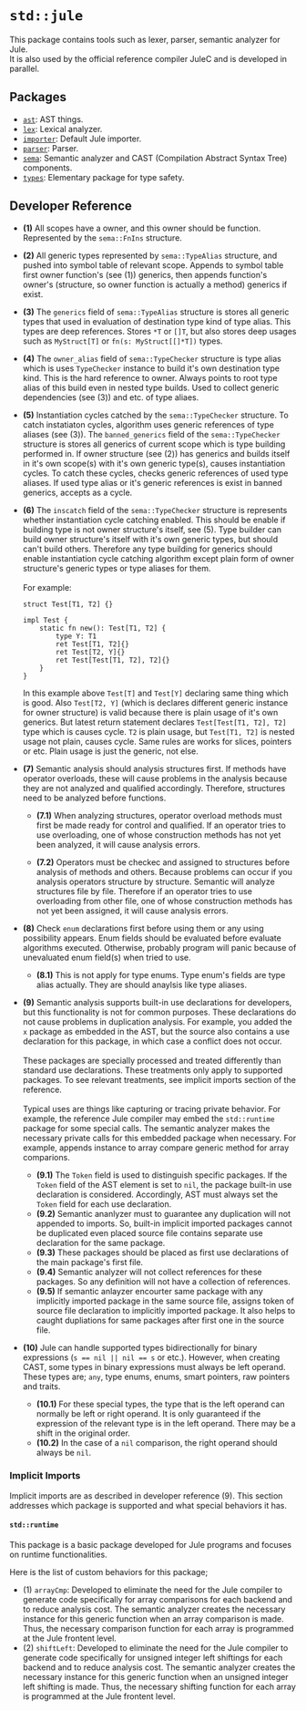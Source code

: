 # `std::jule`

This package contains tools such as lexer, parser, semantic analyzer for Jule.\
It is also used by the official reference compiler JuleC and is developed in parallel.

## Packages

- [`ast`](./ast): AST things.
- [`lex`](./lex): Lexical analyzer.
- [`importer`](./importer): Default Jule importer.
- [`parser`](./parser): Parser.
- [`sema`](./sema): Semantic analyzer and CAST (Compilation Abstract Syntax Tree) components.
- [`types`](./types): Elementary package for type safety.

## Developer Reference

- **(1)** All scopes have a owner, and this owner should be function. Represented by the `sema::FnIns` structure.

- **(2)** All generic types represented by `sema::TypeAlias` structure, and pushed into symbol table of relevant scope. Appends to symbol table first owner function's (see (1)) generics, then appends function's owner's (structure, so owner function is actually a method) generics if exist.

- **(3)** The `generics` field of `sema::TypeAlias` structure is stores all generic types that used in evaluation of destination type kind of type alias. This types are deep references. Stores `*T` or `[]T`, but also stores deep usages such as `MyStruct[T]` or `fn(s: MyStruct[[]*T])` types.

- **(4)** The `owner_alias` field of `sema::TypeChecker` structure is type alias which is uses `TypeChecker` instance to build it's own destination type kind. This is the hard reference to owner. Always points to root type alias of this build even in nested type builds. Used to collect generic dependencies (see (3)) and etc. of type aliaes.

- **(5)** Instantiation cycles catched by the `sema::TypeChecker` structure. To catch instatiaton cycles, algorithm uses generic references of type aliases (see (3)). The `banned_generics` field of the `sema::TypeChecker` structure is stores all generics of current scope which is type building performed in. If owner structure (see (2)) has generics and builds itself in it's own scope(s) with it's own generic type(s), causes instantiation cycles. To catch these cycles, checks generic references of used type aliases. If used type alias or it's generic references is exist in banned generics, accepts as a cycle.

- **(6)** The `inscatch` field of the `sema::TypeChecker` structure is represents whether instantiation cycle catching enabled. This should be enable if building type is not owner structure's itself, see (5). Type builder can build owner structure's itself with it's own generic types, but should can't build others. Therefore any type building for generics should enable instantiation cycle catching algorithm except plain form of owner structure's generic types or type aliases for them. \
\
For example:
  ```
  struct Test[T1, T2] {}
  
  impl Test {
      static fn new(): Test[T1, T2] {
          type Y: T1
          ret Test[T1, T2]{}
          ret Test[T2, Y]{}
          ret Test[Test[T1, T2], T2]{}
      }
  }
  ```
  In this example above `Test[T]` and `Test[Y]` declaring same thing which is good. Also `Test[T2, Y]` (which is declares different generic instance for owner structure) is valid because there is plain usage of it's own generics. But latest return statement declares `Test[Test[T1, T2], T2]` type which is causes cycle. `T2` is plain usage, but `Test[T1, T2]` is nested usage not plain, causes cycle. Same rules are works for slices, pointers or etc. Plain usage is just the generic, not else.

- **(7)** Semantic analysis should analysis structures first. If methods have operator overloads, these will cause problems in the analysis because they are not analyzed and qualified accordingly. Therefore, structures need to be analyzed before functions.

    - **(7.1)** When analyzing structures, operator overload methods must first be made ready for control and qualified. If an operator tries to use overloading, one of whose construction methods has not yet been analyzed, it will cause analysis errors.

    - **(7.2)** Operators must be checkec and assigned to structures before analysis of methods and others. Because problems can occur if you analysis operators structure by structure. Semantic will analyze structures file by file. Therefore if an operator tries to use overloading from other file, one of whose construction methods has not yet been assigned, it will cause analysis errors.

- **(8)** Check `enum` declarations first before using them or any using possibility appears. Enum fields should be evaluated before evaluate algorithms executed. Otherwise, probably program will panic because of unevaluated enum field(s) when tried to use.

    - **(8.1)** This is not apply for type enums. Type enum's fields are type alias actually. They are should anaylsis like type aliases.

- **(9)** Semantic analysis supports built-in use declarations for developers, but this functionality is not for common purposes. These declarations do not cause problems in duplication analysis. For example, you added the `x` package as embedded in the AST, but the source also contains a use declaration for this package, in which case a conflict does not occur.\
\
These packages are specially processed and treated differently than standard use declarations. These treatments only apply to supported packages. To see relevant treatments, see implicit imports section of the reference.\
\
Typical uses are things like capturing or tracing private behavior. For example, the reference Jule compiler may embed the `std::runtime` package for some special calls. The semantic analyzer makes the necessary private calls for this embedded package when necessary. For example, appends instance to array compare generic method for array comparions.
    - **(9.1)** The `Token` field is used to distinguish specific packages. If the `Token` field of the AST element is set to `nil`, the package built-in use declaration is considered. Accordingly, AST must always set the `Token` field for each use declaration.
    - **(9.2)** Semantic ananlyzer must to guarantee any duplication will not appended to imports. So, built-in implicit imported packages cannot be duplicated even placed source file contains separate use declaration for the same package.
    - **(9.3)** These packages should be placed as first use declarations of the main package's first file.
    - **(9.4)** Semantic analyzer will not collect references for these packages. So any definition will not have a collection of references.
    - **(9.5)** If semantic anlayzer encourter same package with any implicitly imported package in the same source file, assigns token of source file declaration to implicitly imported package. It also helps to caught dupliations for same packages after first one in the source file.
- **(10)** Jule can handle supported types bidirectionally for binary expressions (`s == nil || nil == s` or etc.). However, when creating CAST, some types in binary expressions must always be left operand. These types are; `any`, type enums, enums, smart pointers, raw pointers and traits.
    - **(10.1)** For these special types, the type that is the left operand can normally be left or right operand. It is only guaranteed if the expression of the relevant type is in the left operand. There may be a shift in the original order.
    - **(10.2)** In the case of a `nil` comparison, the right operand should always be `nil`.

### Implicit Imports

Implicit imports are as described in developer reference (9). This section addresses which package is supported and what special behaviors it has.

#### `std::runtime`

This package is a basic package developed for Jule programs and focuses on runtime functionalities.

Here is the list of custom behaviors for this package;
- (1) `arrayCmp`: Developed to eliminate the need for the Jule compiler to generate code specifically for array comparisons for each backend and to reduce analysis cost. The semantic analyzer creates the necessary instance for this generic function when an array comparison is made. Thus, the necessary comparison function for each array is programmed at the Jule frontent level.
- (2) `shiftLeft`: Developed to eliminate the need for the Jule compiler to generate code specifically for unsigned integer left shiftings for each backend and to reduce analysis cost. The semantic analyzer creates the necessary instance for this generic function when an unsigned integer left shifting is made. Thus, the necessary shifting function for each array is programmed at the Jule frontent level.